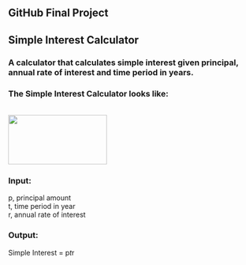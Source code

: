 <h2>GitHub Final Project</h2>
<h2>Simple Interest Calculator</h2>
<h3>A calculator that calculates simple interest given principal, annual rate of interest and time period in years.</h3>
<h3>The Simple Interest Calculator looks like:</h3>
<br>
<img src=""D:\git project\sic.png"" width="200" height="100">
<br>
<h3>Input:</h3>
   p, principal amount <br>
   t, time period in year <br>
   r, annual rate of interest 
   
<h3>Output:</h3>

   Simple Interest = p*t*r
